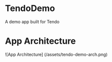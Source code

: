# TendoDemo
 A demo app built for Tendo

# App Architecture
![App Architecture] (/assets/tendo-demo-arch.png)
